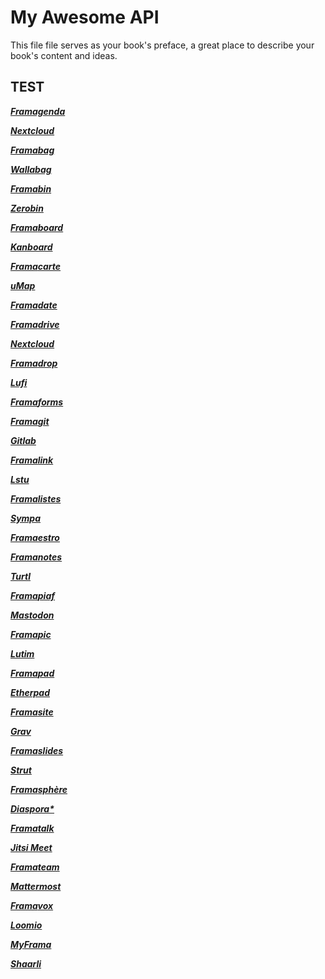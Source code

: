 # My Awesome API

This file file serves as your book's preface, a great place to describe your book's content and ideas.

## TEST

<div class="clearfix">
  <div class="col-md-3 col-sm-6">
    <a href="nextcloud/index.html" class="btn btn-lg btn-block btn-default">
      <p><i class="fa fa-2x fa-calendar"></p>
      <p><b class="violet">Fram</b><b class="vert">agenda</b></p>
      <p><b>Nextcloud</b></p>
    </a>
  </div>
  <div class="col-md-3 col-sm-6">
    <a href="wallabag/index.html" class="btn btn-lg btn-block btn-default">
      <p><i class="fa fa-2x fa-briefcase"></p>
      <p><b class="violet">Frama</b><b class="vert">bag</b></p>
      <p><b>Wallabag</b></p>
    </a>
  </div>
  <div class="col-md-3 col-sm-6">
    <a href="zerobin/index.html" class="btn btn-lg btn-block btn-default">
      <p><i class="fa fa-2x fa-paste"></p>
      <p><b class="violet">Frama</b><b class="vert">bin</b></p>
      <p><b>Zerobin</b></p>
    </a>
  </div>
  <div class="col-md-3 col-sm-6">
    <a href="kanboard/index.html" class="btn btn-lg btn-block btn-default">
      <p><i class="fa fa-2x fa-dashboard"></p>
      <p><b class="violet">Frama</b><b class="vert">board</b></p>
      <p><b>Kanboard</b></p>
    </a>
  </div>
  <div class="col-md-3 col-sm-6">
    <a href="umap/index.html" class="btn btn-lg btn-block btn-default">
      <p><i class="fa fa-2x fa-map"></p>
      <p><b class="violet">Frama</b><b class="vert">carte</b></p>
      <p><b>uMap</b></p>
    </a>
  </div>
  <div class="col-md-3 col-sm-6">
    <a href="framadate/index.html" class="btn btn-lg btn-block btn-default">
      <p><i class="fa fa-2x fa-calendar-check-o"></p>
      <p><b class="violet">Frama</b><b class="vert">date</b></p>
    </a>
  </div>
  <div class="col-md-3 col-sm-6">
    <a href="nextcloud/index.html" class="btn btn-lg btn-block btn-default">
      <p><i class="fa fa-2x fa-cloud-upload"></p>
      <p><b class="violet">Frama</b><b class="vert">drive</b></p>
      <p><b>Nextcloud</b></p>
    </a>
  </div>
  <div class="col-md-3 col-sm-6">
    <a href="lufi/index.html" class="btn btn-lg btn-block btn-default">
      <p><i class="fa fa-2x fa-send"></p>
      <p><b class="violet">Frama</b><b class="vert">drop</b></p>
      <p><b>Lufi</b></p>
    </a>
  </div>
  <div class="col-md-3 col-sm-6">
    <a href="framaforms/index.html" class="btn btn-lg btn-block btn-default">
      <p><i class="fa fa-2x fa-list-ul"></p>
      <p><b class="violet">Frama</b><b class="vert">forms</b></p>
    </a>
  </div>
  <div class="col-md-3 col-sm-6">
    <a href="gitlab/index.html" class="btn btn-lg btn-block btn-default">
      <p><i class="fa fa-2x fa-git"></p>
      <p><b class="violet">Frama</b><b class="vert">git</b></p>
      <p><b>Gitlab</b></p>
    </a>
  </div>
  <div class="col-md-3 col-sm-6">
    <a href="lstu/index.html" class="btn btn-lg btn-block btn-default">
      <p><i class="fa fa-2x fa-link"></p>
      <p><b class="violet">Frama</b><b class="vert">link</b></p>
      <p><b>Lstu</b></p>
    </a>
  </div>
  <div class="col-md-3 col-sm-6">
    <a href="sympa/index.html" class="btn btn-lg btn-block btn-default">
      <p><i class="fa fa-2x fa-group"></p>
      <p><b class="violet">Frama</b><b class="vert">listes</b></p>
      <p><b>Sympa</b></p>
    </a>
  </div>
  <div class="col-md-3 col-sm-6">
    <a href="framaestro/index.html" class="btn btn-lg btn-block btn-default">
      <p><i class="fa fa-2x fa-magic"></p>
      <p><b class="violet">Fra</b><b class="vert">maestro</b></p>
    </a>
  </div>
  <div class="col-md-3 col-sm-6">
    <a href="turtl/index.html" class="btn btn-lg btn-block btn-default">
      <p><i class="fa fa-2x fa-sticky-note"></p>
      <p><b class="violet">Frama</b><b class="vert">notes</b></p>
      <p><b>Turtl</b></p>
    </a>
  </div>
  <div class="col-md-3 col-sm-6">
    <a href="mastodon/index.html" class="btn btn-lg btn-block btn-default">
      <p><i class="fa fa-2x fa-retweet"></p>
      <p><b class="violet">Frama</b><b class="vert">piaf</b></p>
      <p><b>Mastodon</b></p>
    </a>
  </div>
  <div class="col-md-3 col-sm-6">
    <a href="lutim/index.html" class="btn btn-lg btn-block btn-default">
      <p><i class="fa fa-2x fa-photo"></p>
      <p><b class="violet">Frama</b><b class="vert">pic</b></p>
      <p><b>Lutim</b></p>
    </a>
  </div>
  <div class="col-md-3 col-sm-6">
    <a href="etherpad/index.html" class="btn btn-lg btn-block btn-default">
      <p><i class="fa fa-2x fa-align-left"></p>
      <p><b class="violet">Frama</b><b class="vert">pad</b></p>
      <p><b>Etherpad</b></p>
    </a>
  </div>
  <div class="col-md-3 col-sm-6">
    <a href="grav/index.html" class="btn btn-lg btn-block btn-default">
      <p><i class="fa fa-2x fa-globe"></p>
      <p><b class="violet">Frama</b><b class="vert">site</b></p>
      <p><b>Grav</b></p>
    </a>
  </div>
  <div class="col-md-3 col-sm-6">
    <a href="strut/index.html" class="btn btn-lg btn-block btn-default">
      <p><i class="fa fa-2x fa-pie-chart"></p>
      <p><b class="violet">Frama</b><b class="vert">slides</b></p>
      <p><b>Strut</b></p>
    </a>
  </div>
  <div class="col-md-3 col-sm-6">
    <a href="diaspora/index.html" class="btn btn-lg btn-block btn-default">
      <p><i class="fa fa-2x fa-asterisk"></p>
      <p><b class="violet">Frama</b><b class="vert">sphère</b></p>
      <p><b>Diaspora*</b></p>
    </a>
  </div>
  <div class="col-md-3 col-sm-6">
    <a href="jitsimeet/index.html" class="btn btn-lg btn-block btn-default">
      <p><i class="fa fa-2x fa-video-camera"></p>
      <p><b class="violet">Frama</b><b class="vert">talk</b></p>
      <p><b>Jitsi Meet</b></p>
    </a>
  </div>
  <div class="col-md-3 col-sm-6">
    <a href="mattermost/index.html" class="btn btn-lg btn-block btn-default">
      <p><i class="fa fa-2x fa-comments-o"></p>
      <p><b class="violet">Frama</b><b class="vert">team</b></p>
      <b>Mattermost</b></p>
    </a>
  </div>
  <div class="col-md-3 col-sm-6">
    <a href="loomio/index.html" class="btn btn-lg btn-block btn-default">
      <p><i class="fa fa-2x fa-bullhorn"></p>
      <p><b class="violet">Frama</b><b class="vert">vox</b></p>
      <p><b>Loomio</b></p>
    </a>
  </div>
  <div class="col-md-3 col-sm-6">
    <a href="shaarli/index.html" class="btn btn-lg btn-block btn-default">
      <p><i class="fa fa-2x fa-star"></p>
      <p><b class="violet">My</b><b class="vert">Frama</b></p>
      <p><b>Shaarli</b></p>
    </a>
  </div>
</div>


